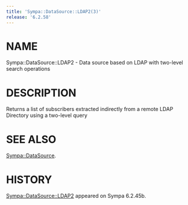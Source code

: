```yaml
---
title: 'Sympa::DataSource::LDAP2(3)'
release: '6.2.58'
---
```


# NAME

Sympa::DataSource::LDAP2 -
Data source based on LDAP with two-level search operations

# DESCRIPTION

Returns a list of subscribers extracted indirectly from a remote LDAP
Directory using a two-level query

# SEE ALSO

[Sympa::DataSource](./Sympa-DataSource.3.md).

# HISTORY

[Sympa::DataSource::LDAP2](./Sympa-DataSource-LDAP2.3.md) appeared on Sympa 6.2.45b.
